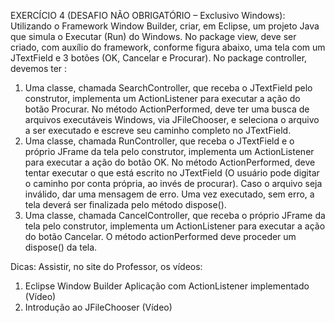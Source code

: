 EXERCÍCIO 4 (DESAFIO NÃO OBRIGATÓRIO – Exclusivo Windows): Utilizando o Framework Window
Builder, criar, em Eclipse, um projeto Java que simula o Executar (Run) do Windows.
No package view, deve ser criado, com auxílio do framework, conforme figura abaixo, uma tela com um
JTextField e 3 botões (OK, Cancelar e Procurar).
No package controller, devemos ter :
1) Uma classe, chamada SearchController, que receba o JTextField pelo construtor, implementa um
ActionListener para executar a ação do botão Procurar. No método ActionPerformed, deve ter uma busca
de arquivos executáveis Windows, via JFileChooser, e seleciona o arquivo a ser executado e escreve seu
caminho completo no JTextField.
2) Uma classe, chamada RunController, que receba o JTextField e o próprio JFrame da tela pelo construtor,
implementa um ActionListener para executar a ação do
botão OK. No método ActionPerformed, deve tentar executar o que está escrito no JTextField (O usuário
pode digitar o caminho por conta própria, ao invés de procurar). Caso o arquivo seja inválido, dar uma
mensagem de erro. Uma vez executado, sem erro, a tela deverá ser finalizada pelo método dispose().
3) Uma classe, chamada CancelController, que receba o próprio JFrame da tela pelo construtor,
implementa um ActionListener para executar a ação do botão Cancelar. O método actionPerformed deve
proceder um dispose() da tela.

Dicas:
Assistir, no site do Professor, os vídeos:
1) Eclipse Window Builder Aplicação com ActionListener implementado (Vídeo)
2) Introdução ao JFileChooser (Vídeo)
